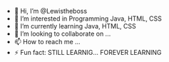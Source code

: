 - 👋 Hi, I’m @Lewistheboss
- 👀 I’m interested in Programming Java, HTML, CSS
- 🌱 I’m currently learning Java, HTML, CSS
- 💞️ I’m looking to collaborate on ...
- 📫 How to reach me ...
- ⚡ Fun fact: STILL LEARNIG... FOREVER LEARNING

<!---
Lewistheboss/Lewistheboss is a ✨ special ✨ repository because its `README.md` (this file) appears on your GitHub profile.
You can click the Preview link to take a look at your changes.
--->
